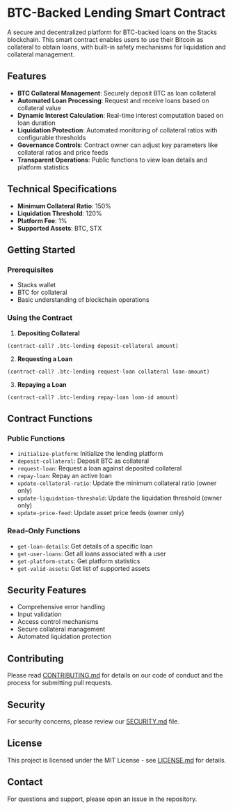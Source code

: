 # BTC-Backed Lending Smart Contract

A secure and decentralized platform for BTC-backed loans on the Stacks blockchain. This smart contract enables users to use their Bitcoin as collateral to obtain loans, with built-in safety mechanisms for liquidation and collateral management.

## Features

- **BTC Collateral Management**: Securely deposit BTC as loan collateral
- **Automated Loan Processing**: Request and receive loans based on collateral value
- **Dynamic Interest Calculation**: Real-time interest computation based on loan duration
- **Liquidation Protection**: Automated monitoring of collateral ratios with configurable thresholds
- **Governance Controls**: Contract owner can adjust key parameters like collateral ratios and price feeds
- **Transparent Operations**: Public functions to view loan details and platform statistics

## Technical Specifications

- **Minimum Collateral Ratio**: 150%
- **Liquidation Threshold**: 120%
- **Platform Fee**: 1%
- **Supported Assets**: BTC, STX

## Getting Started

### Prerequisites

- Stacks wallet
- BTC for collateral
- Basic understanding of blockchain operations

### Using the Contract

1. **Depositing Collateral**

```clarity
(contract-call? .btc-lending deposit-collateral amount)
```

2. **Requesting a Loan**

```clarity
(contract-call? .btc-lending request-loan collateral loan-amount)
```

3. **Repaying a Loan**

```clarity
(contract-call? .btc-lending repay-loan loan-id amount)
```

## Contract Functions

### Public Functions

- `initialize-platform`: Initialize the lending platform
- `deposit-collateral`: Deposit BTC as collateral
- `request-loan`: Request a loan against deposited collateral
- `repay-loan`: Repay an active loan
- `update-collateral-ratio`: Update the minimum collateral ratio (owner only)
- `update-liquidation-threshold`: Update the liquidation threshold (owner only)
- `update-price-feed`: Update asset price feeds (owner only)

### Read-Only Functions

- `get-loan-details`: Get details of a specific loan
- `get-user-loans`: Get all loans associated with a user
- `get-platform-stats`: Get platform statistics
- `get-valid-assets`: Get list of supported assets

## Security Features

- Comprehensive error handling
- Input validation
- Access control mechanisms
- Secure collateral management
- Automated liquidation protection

## Contributing

Please read [CONTRIBUTING.md](CONTRIBUTING.md) for details on our code of conduct and the process for submitting pull requests.

## Security

For security concerns, please review our [SECURITY.md](SECURITY.md) file.

## License

This project is licensed under the MIT License - see [LICENSE.md](LICENSE.md) for details.

## Contact

For questions and support, please open an issue in the repository.
